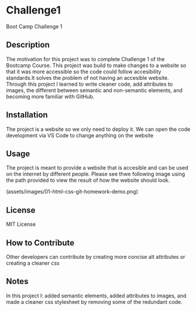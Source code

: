 # Challenge1
Boot Camp Challenge 1

## Description

The motivation for this project was to complete Challenge 1 of the Bootcamp Course. This project was build to make changes to a website so that it was more accessible so the code could follow accesibility standards.It solves the problem of not having an accesible website. Through this project I learned to write cleaner code, add attributes to images, the different between semantic and non-semantic elements, and becoming more familiar with GitHub.

## Installation

The project is a website so we only need to deploy it. We can open the code development via VS Code to change anything on the website

## Usage
The project is meant to provide a website that is accesible and can be used on the internet by different people. Please see thwe following image using the path provided to view the result of how the website should look.

(assets/images/01-html-css-git-homework-demo.png)


## License

MIT License

## How to Contribute

Other developers can contribute by creating more concise alt attributes or creating a cleaner css

## Notes

In this project I: added semantic elements, added attributes to images, and made a cleaner css stylesheet by removing some of the redundant code.